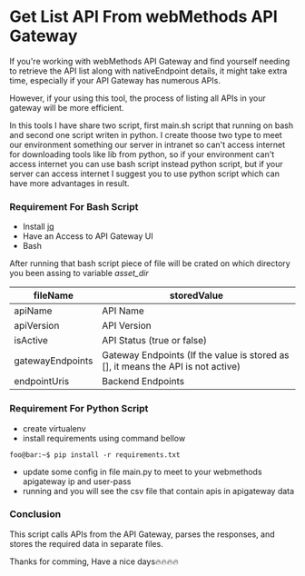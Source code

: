 # Get List API From webMethods API Gateway
If you're working with webMethods API Gateway and find yourself needing to retrieve the API list along with nativeEndpoint details, it might take extra time, especially if your API Gateway has numerous APIs.

However, if your using this tool, the process of listing all APIs in your gateway will be more efficient.

In this tools I have share two script, first main.sh script that running on bash and second one script writen in python.
I create thoose two type to meet our environment something our server in intranet so can't access internet for downloading tools like lib from python, so if your environment can't access internet you can use bash script instead python script, but if your server can access internet I suggest you to use python script which can have more advantages in result.

### Requirement For Bash Script
- Install [jq](https://github.com/jqlang/jq)
- Have an Access to API Gateway UI
- Bash


After running that bash script piece of file will be crated on which directory you been assing to variable *asset_dir*

<table>
<thead>
<tr>
<th>fileName</th>
<th>storedValue</th>
</tr>
<thead>
<tbody>
<tr>
<td>apiName</td>
<td>API Name</td>
</tr>
<tr>
<td>apiVersion</td>
<td>API Version</td>
</tr>
<tr>
<td>isActive</td>
<td>API Status (true or false)</td>
</tr>
<tr>
<td>gatewayEndpoints</td>
<td>Gateway Endpoints (If the value is stored as [], it means the API is not active)</td>
</tr>
<tr>
<td>endpointUris</td>
<td>Backend Endpoints</td>
</tr>
</tbody>
</table>


### Requirement For Python Script
- create virtualenv
- install requirements using command bellow
```console
foo@bar:~$ pip install -r requirements.txt 
```
- update some config in file main.py to meet to your webmethods apigateway ip and user-pass
- running and you will see the csv file that contain apis in apigateway data


### Conclusion
This script calls APIs from the API Gateway, parses the responses, and stores the required data in separate files.


Thanks for comming, Have a nice days🔥🔥🔥🔥



